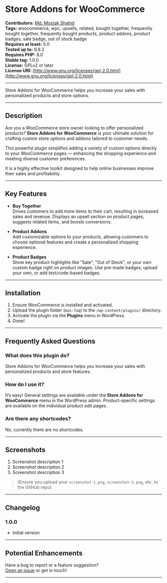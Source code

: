 # Store Addons for WooCommerce

**Contributors:** [Md. Mostak Shahid](https://profiles.wordpress.org/mostakshahid)  
**Tags:** woocommerce, wpc, upsells, related, bought together, frequently bought together, frequently bought products, product addons, product badges, sale badge, out of stock badge  
**Requires at least:** 5.0  
**Tested up to:** 6.8.2  
**Requires PHP:** 8.0  
**Stable tag:** 1.0.0  
**License:** GPLv2 or later  
**License URI:** [http://www.gnu.org/licenses/gpl-2.0.html](http://www.gnu.org/licenses/gpl-2.0.html)  

---

Store Addons for WooCommerce helps you increase your sales with personalized products and store options.

---

## Description

Are you a WooCommerce store owner looking to offer personalized products? **Store Addons for WooCommerce** is your ultimate solution for crafting custom store options and addons tailored to customer needs.

This powerful plugin simplifies adding a variety of custom options directly to your WooCommerce pages — enhancing the shopping experience and meeting diverse customer preferences.

It is a highly effective toolkit designed to help online businesses improve their sales and profitability.

---

## Key Features

- **Buy Together**  
  Drives customers to add more items to their cart, resulting in increased sales and revenue. Displays an upsell section on product pages, suggests related items, and boosts conversions.

- **Product Addons**  
  Add customizable options to your products, allowing customers to choose optional features and create a personalized shopping experience.

- **Product Badges**  
  Show key product highlights like "Sale", "Out of Stock", or your own custom badge right on product images. Use pre-made badges, upload your own, or add text/code-based badges.

---

## Installation

1. Ensure WooCommerce is installed and activated.
2. Upload the plugin folder (`mos-faq`) to the `/wp-content/plugins/` directory.
3. Activate the plugin via the **Plugins** menu in WordPress.
4. Done!

---

## Frequently Asked Questions

### What does this plugin do?

Store Addons for WooCommerce helps you increase your sales with personalized products and store features.

### How do I use it?

It’s easy! General settings are available under the **Store Addons for WooCommerce** menu in the WordPress admin. Product-specific settings are available on the individual product edit pages.

### Are there any shortcodes?

No, currently there are no shortcodes.

---

## Screenshots

1. Screenshot description 1  
2. Screenshot description 2  
3. Screenshot description 3  

> (Ensure you upload your `screenshot-1.png`, `screenshot-2.png`, etc. to the GitHub repo)

---

## Changelog

### 1.0.0
- Initial version

---

## Potential Enhancements

Have a bug to report or a feature suggestion?  
[Open an issue](https://github.com/YOUR_GITHUB_USERNAME/YOUR_PLUGIN_REPO/issues) or get in touch!

---
